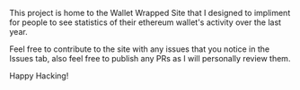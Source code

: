 This project is home to the Wallet Wrapped Site that I designed to impliment for people to see statistics of their ethereum wallet's activity over the last year.

Feel free to contribute to the site with any issues that you notice in the Issues tab, also feel free to publish any PRs as I will personally review them.

Happy Hacking!
